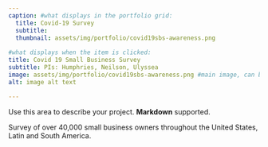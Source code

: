 ```yaml
---
caption: #what displays in the portfolio grid:
  title: Covid-19 Survey
  subtitle: 
  thumbnail: assets/img/portfolio/covid19sbs-awareness.png
  
#what displays when the item is clicked:
title: Covid 19 Small Business Survey
subtitle: PIs: Humphries, Neilson, Ulyssea
image: assets/img/portfolio/covid19sbs-awareness.png #main image, can be a link or a file in assets/img/portfolio
alt: image alt text

---
```

Use this area to describe your project. **Markdown** supported.

Survey of over 40,000 small business owners throughout the United States, Latin and South America. 
